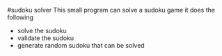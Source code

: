 #sudoku solver
This small program can solve a sudoku game
it does the following
  - solve the sudoku
  - validate the sudoku
  - generate random sudoku that can be solved 
